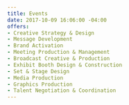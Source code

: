 ```yaml
---
title: Events
date: 2017-10-09 16:06:00 -04:00
offers:
- Creative Strategy & Design
- Message Development
- Brand Activation
- Meeting Production & Management
- Broadcast Creative & Production
- Exhibit Booth Design & Construction
- Set & Stage Design
- Media Production
- Graphics Production
- Talent Negotiation & Coordination
---
```


